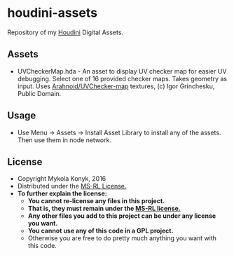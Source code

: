 # houdini-assets

Repository of my [Houdini](http://www.sidefx.com/index.php) Digital Assets.

## Assets
* UVCheckerMap.hda - An asset to display UV checker map for easier UV debugging. Select one of 16 provided checker maps. Takes geometry as input. Uses [Arahnoid/UVChecker-map](https://github.com/Arahnoid/UVChecker-map) textures, (c) Igor Grinchesku, Public Domain.

## Usage

* Use Menu -> Assets -> Install Asset Library to install any of the assets. Then use them in node network.

## License

* Copyright Mykola Konyk, 2016
* Distributed under the [MS-RL License.](http://opensource.org/licenses/MS-RL)
* **To further explain the license:**
  * **You cannot re-license any files in this project.**
  * **That is, they must remain under the [MS-RL license.](http://opensource.org/licenses/MS-RL)**
  * **Any other files you add to this project can be under any license you want.**
  * **You cannot use any of this code in a GPL project.**
  * Otherwise you are free to do pretty much anything you want with this code.

